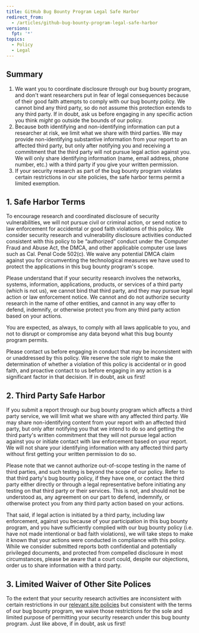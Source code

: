 ```yaml
---
title: GitHub Bug Bounty Program Legal Safe Harbor
redirect_from:
  - /articles/github-bug-bounty-program-legal-safe-harbor
versions:
  fpt: '*'
topics:
  - Policy
  - Legal
---
```


## Summary

1. We want you to coordinate disclosure through our bug bounty program, and don't want researchers put in fear of legal consequences because of their good faith attempts to comply with our bug bounty policy. We cannot bind any third party, so do not assume this protection extends to any third party. If in doubt, ask us before engaging in any specific action you think _might_ go outside the bounds of our policy.
2. Because both identifying and non-identifying information can put a researcher at risk, we limit what we share with third parties. We may provide non-identifying substantive information from your report to an affected third party, but only after notifying you and receiving a commitment that the third party will not pursue legal action against you. We will only share identifying information (name, email address, phone number, etc.) with a third party if you give your written permission.
3. If your security research as part of the bug bounty program violates certain restrictions in our site policies, the safe harbor terms permit a limited exemption.

## 1. Safe Harbor Terms

To encourage research and coordinated disclosure of security vulnerabilities, we will not pursue civil or criminal action, or send notice to law enforcement for accidental or good faith violations of this policy. We consider security research and vulnerability disclosure activities conducted consistent with this policy to be “authorized” conduct under the Computer Fraud and Abuse Act, the DMCA, and other applicable computer use laws such as Cal. Penal Code 502(c). We waive any potential DMCA claim against you for circumventing the technological measures we have used to protect the applications in this bug bounty program's scope.

Please understand that if your security research involves the networks, systems, information, applications, products, or services of a third party (which is not us), we cannot bind that third party, and they may pursue legal action or law enforcement notice. We cannot and do not authorize security research in the name of other entities, and cannot in any way offer to defend, indemnify, or otherwise protect you from any third party action based on your actions.

You are expected, as always, to comply with all laws applicable to you, and not to disrupt or compromise any data beyond what this bug bounty program permits.

Please contact us before engaging in conduct that may be inconsistent with or unaddressed by this policy. We reserve the sole right to make the determination of whether a violation of this policy is accidental or in good faith, and proactive contact to us before engaging in any action is a significant factor in that decision. If in doubt, ask us first!

## 2. Third Party Safe Harbor

If you submit a report through our bug bounty program which affects a third party service, we will limit what we share with any affected third party. We may share non-identifying content from your report with an affected third party, but only after notifying you that we intend to do so and getting the third party's written commitment that they will not pursue legal action against you or initiate contact with law enforcement based on your report. We will not share your identifying information with any affected third party without first getting your written permission to do so.

Please note that we cannot authorize out-of-scope testing in the name of third parties, and such testing is beyond the scope of our policy. Refer to that third party's bug bounty policy, if they have one, or contact the third party either directly or through a legal representative before initiating any testing on that third party or their services. This is not, and should not be understood as, any agreement on our part to defend, indemnify, or otherwise protect you from any third party action based on your actions.

That said, if legal action is initiated by a third party, including law enforcement, against you because of your participation in this bug bounty program, and you have sufficiently complied with our bug bounty policy (i.e. have not made intentional or bad faith violations), we will take steps to make it known that your actions were conducted in compliance with this policy. While we consider submitted reports both confidential and potentially privileged documents, and protected from compelled disclosure in most circumstances, please be aware that a court could, despite our objections, order us to share information with a third party.

## 3. Limited Waiver of Other Site Polices

To the extent that your security research activities are inconsistent with certain restrictions in our [relevant site policies](/site-policy) but consistent with the terms of our bug bounty program, we waive those restrictions for the sole and limited purpose of permitting your security research under this bug bounty program. Just like above, if in doubt, ask us first!
